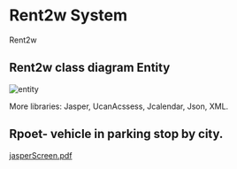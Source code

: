 # Rent2w System
Rent2w


## Rent2w class diagram Entity
![entity](https://user-images.githubusercontent.com/60628997/77307263-9d51cc80-6d01-11ea-8918-c197f5a1f0ed.png)

More libraries: Jasper, UcanAcssess, Jcalendar, Json, XML. 


## Rpoet- vehicle in parking stop by city. 


[jasperScreen.pdf](https://github.com/AyalaGranat/Rent2w/files/4379590/jasperScreen.pdf)

